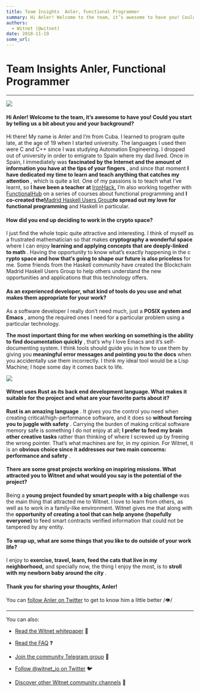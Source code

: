 ```yaml
---
title: Team Insights  Anler, Functional Programmer
summary: Hi Anler! Welcome to the team, it’s awesome to have you! Could you start by telling us a bit about you and your background? Hi there! My name is Anler and I’m from Cuba. I learned to program quite late, at the age of 19 when I started university. The languages I used then were C and C++ since I was studying Automation Engineering. I dropped out of university in order to emigrate to Spain where my dad lived. Once in Spain, I immediately was fascinated by the Internet and the amount of information
authors:
  - Witnet (@witnet)
date: 2018-11-19
some_url: 
---
```


# Team Insights  Anler, Functional Programmer



----


![](https://cdn-images-1.medium.com/max/1200/1*VpV3jtfqCKbRVuPm44MCQQ.png)


#### Hi Anler! Welcome to the team, it’s awesome to have you! Could you start by telling us a bit about you and your background?
Hi there! My name is Anler and I’m from Cuba. I learned to program quite late, at the age of 19 when I started university. The languages I used then were C and C++ since I was studying Automation Engineering. I dropped out of university in order to emigrate to Spain where my dad lived. Once in Spain, I immediately was 
**fascinated by the Internet and the amount of information you have at the tips of your fingers**
 , and since that moment 
**I have dedicated my time to learn and teach anything that catches my attention**
 , which is quite a lot.
One of my passions is to teach what I’ve learnt, so 
**I have been a teacher at** [IronHack](http://ironhack.com)**,** I’m also working together with [FunctionalHub](https://functionalhub.thinkific.com/) on a series of courses about functional programming and **I co-created the**[Madrid Haskell Users Group](https://www.meetup.com/es-ES/Haskell-MAD/)**to spread out my love for functional programming** and Haskell in particular.

#### How did you end up deciding to work in the crypto space?
I just find the whole topic quite attractive and interesting. I think of myself as a frustrated mathematician so that makes 
**cryptography a wonderful space**
 where I can enjoy 
**learning and applying concepts that are deeply-linked to math**
 .
Having the opportunity to know what’s exactly happening in the c 
**rypto space and how that‘s going to shape our future is also priceless**
 for me. Some friends from the Haskell community have created the Blockchain Madrid Haskell Users Group to help others understand the new opportunities and applications that this technology offers.

#### As an experienced developer, what kind of tools do you use and what makes them appropriate for your work?
As a software developer I really don’t need much, just a 
**POSIX system and Emacs**
 , among the required ones I need for a particular problem using a particular technology.
 
**The most important thing for me when working on something is the ability to find documentation quickly**
 , that’s why I love Emacs and it’s self-documenting system. I think tools should guide you in how to use them by giving you 
**meaningful error messages and pointing you to the docs**
 when you accidentally use them incorrectly. I think my ideal tool would be a Lisp Machine; I hope some day it comes back to life.

![](https://cdn-images-1.medium.com/max/2000/1*UCUI0SxniJDJBvzVD2XnAQ.jpeg)


#### Witnet uses Rust as its back end development language. What makes it suitable for the project and what are your favorite parts about it?
 
**Rust is an amazing language**
 . It gives you the control you need when creating critical/high-performance software, and it does so 
**without forcing you to juggle with safety**
 . Carrying the burden of making critical software memory safe is something I do not enjoy at all; 
**I prefer to feed my brain other creative tasks**
 rather than thinking of where I screwed up by freeing the wrong pointer. That’s what machines are for, in my opinion.
For Witnet, it is an 
**obvious choice since it addresses our two main concerns: performance and safety**
 .

#### There are some great projects working on inspiring missions. What attracted you to Witnet and what would you say is the potential of the project?
Being a 
**young project founded by smart people with a big challenge**
 was the main thing that attracted me to Witnet. I love to learn from others, as well as to work in a family-like environment.
Witnet gives me that along with the 
**opportunity of creating a tool that can help anyone (hopefully everyone)**
 to feed smart contracts verified information that could not be tampered by any entity.

#### To wrap up, what are some things that you like to do outside of your work life?
I enjoy to 
**exercise, travel, learn, feed the cats that live in my neighborhood,**
 and specially now, the thing I enjoy the most, is to 
**stroll with my newborn baby around the city**
 .

#### Thank you for sharing your thoughts, Anler!
You can 
[follow Anler on Twitter](https://twitter.com/anler)
 to get to know him a little better /👁/

----

You can also:



 *  [Read the Witnet whitepaper](https://witnet.io/static/witnet-whitepaper.pdf) 📃

 *  [Read the FAQ](https://witnet.io/#/faq) ❓

 *  [Join the community Telegram group](https://t.me/witnetio) 💬

 *  [Follow @witnet_io on Twitter](https://twitter.com/witnet_io) 🐦

 *  [Discover other Witnet community channels](https://witnet.io/#/contact) 👥
